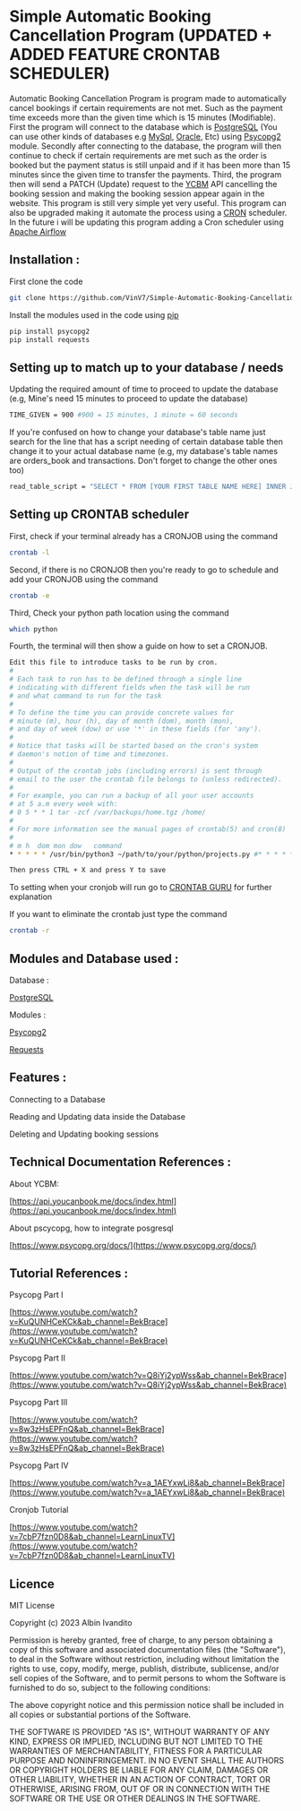 # Simple Automatic Booking Cancellation Program (UPDATED + ADDED FEATURE CRONTAB SCHEDULER) 

Automatic Booking Cancellation Program is program made to automatically cancel bookings if certain requirements are not met. Such as the payment time exceeds more than the given time which is 15 minutes (Modifiable). First the program will connect to the database which is [PostgreSQL](https://www.postgresql.org/) (You can use other kinds of databases e.g [MySql](https://www.mysql.com/), [Oracle](https://www.oracle.com/uk/), Etc) using [Psycopg2](https://pypi.org/project/psycopg2/) module. Secondly after connecting to the database, the program will then continue to check if certain requirements are met such as the order is booked but the payment status is still unpaid and if it has been more than 15 minutes since the given time to transfer the payments. Third, the program then will send a PATCH (Update) request to the [YCBM](https://youcanbook.me/) API cancelling the booking session and making the booking session appear again in the website. This program is still very simple yet very useful. This program can also be upgraded making it automate the process using a [CRON](https://en.wikipedia.org/wiki/Cron) scheduler. In the future i will be updating this program adding a Cron scheduler using [Apache Airflow](https://airflow.apache.org/) 

## Installation : 

First clone the code

```bash
git clone https://github.com/VinV7/Simple-Automatic-Booking-Cancellation-Program.git
```

Install the modules used in the code using [pip](https://pip.pypa.io/en/stable/)

```bash
pip install psycopg2
pip install requests
```
## Setting up to match up to your database / needs

Updating the required amount of time to proceed to update the database (e.g, Mine's need 15 minutes to proceed to update the database)

```bash
TIME_GIVEN = 900 #900 = 15 minutes, 1 minute = 60 seconds
```

If you're confused on how to change your database's table name just search for the line that has a script needing of certain database table then change it to your actual database name (e.g, my database's table names are orders_book and transactions. Don't forget to change the other ones too)

```bash
read_table_script = "SELECT * FROM [YOUR FIRST TABLE NAME HERE] INNER JOIN [YOUR SECOND TABLE NAME HERE] ON ([YOUR FIRST TABLE NAME HERE].book_code = [YOUR SECOND TABLE NAME HERE].book_code)"
```

## Setting up CRONTAB scheduler

First, check if your terminal already has a CRONJOB using the command

```bash
crontab -l
```

Second, if there is no CRONJOB then you're ready to go to schedule and add your CRONJOB using the command

```bash
crontab -e
```
Third, Check your python path location using the command

```bash
which python
```

Fourth, the terminal will then show a guide on how to set a CRONJOB. 

```bash
Edit this file to introduce tasks to be run by cron.
# 
# Each task to run has to be defined through a single line
# indicating with different fields when the task will be run
# and what command to run for the task
# 
# To define the time you can provide concrete values for
# minute (m), hour (h), day of month (dom), month (mon),
# and day of week (dow) or use '*' in these fields (for 'any').
# 
# Notice that tasks will be started based on the cron's system
# daemon's notion of time and timezones.
# 
# Output of the crontab jobs (including errors) is sent through
# email to the user the crontab file belongs to (unless redirected).
# 
# For example, you can run a backup of all your user accounts
# at 5 a.m every week with:
# 0 5 * * 1 tar -zcf /var/backups/home.tgz /home/
# 
# For more information see the manual pages of crontab(5) and cron(8)
# 
# m h  dom mon dow   command
* * * * * /usr/bin/python3 ~/path/to/your/python/projects.py #* * * * * means your script will run every minute

Then press CTRL + X and press Y to save
```

To setting when your cronjob will run go to [CRONTAB GURU](https://crontab.guru/) for further explanation

If you want to eliminate the crontab just type the command

```bash
crontab -r
```

## Modules and Database used : 

Database : 

[PostgreSQL](https://www.postgresql.org/)

Modules : 

[Psycopg2](https://pypi.org/project/psycopg2/)

[Requests](https://pypi.org/project/requests/)

## Features :

Connecting to a Database

Reading and Updating data inside the Database

Deleting and Updating booking sessions

## Technical Documentation References :

About YCBM:

[https://api.youcanbook.me/docs/index.html](https://api.youcanbook.me/docs/index.html)

About pscycopg, how to integrate posgresql 

[https://www.psycopg.org/docs/](https://www.psycopg.org/docs/)

## Tutorial References :

Psycopg Part I 

[https://www.youtube.com/watch?v=KuQUNHCeKCk&ab_channel=BekBrace](https://www.youtube.com/watch?v=KuQUNHCeKCk&ab_channel=BekBrace)

Psycopg Part II 

[https://www.youtube.com/watch?v=Q8iYj2ypWss&ab_channel=BekBrace](https://www.youtube.com/watch?v=Q8iYj2ypWss&ab_channel=BekBrace)

Psycopg Part III

[https://www.youtube.com/watch?v=8w3zHsEPFnQ&ab_channel=BekBrace](https://www.youtube.com/watch?v=8w3zHsEPFnQ&ab_channel=BekBrace)

Psycopg Part IV 

[https://www.youtube.com/watch?v=a_1AEYxwLi8&ab_channel=BekBrace](https://www.youtube.com/watch?v=a_1AEYxwLi8&ab_channel=BekBrace)

Cronjob Tutorial

[https://www.youtube.com/watch?v=7cbP7fzn0D8&ab_channel=LearnLinuxTV](https://www.youtube.com/watch?v=7cbP7fzn0D8&ab_channel=LearnLinuxTV)

## Licence

MIT License

Copyright (c) 2023 Albin Ivandito

Permission is hereby granted, free of charge, to any person obtaining a copy
of this software and associated documentation files (the "Software"), to deal
in the Software without restriction, including without limitation the rights
to use, copy, modify, merge, publish, distribute, sublicense, and/or sell
copies of the Software, and to permit persons to whom the Software is
furnished to do so, subject to the following conditions:

The above copyright notice and this permission notice shall be included in all
copies or substantial portions of the Software.

THE SOFTWARE IS PROVIDED "AS IS", WITHOUT WARRANTY OF ANY KIND, EXPRESS OR
IMPLIED, INCLUDING BUT NOT LIMITED TO THE WARRANTIES OF MERCHANTABILITY,
FITNESS FOR A PARTICULAR PURPOSE AND NONINFRINGEMENT. IN NO EVENT SHALL THE
AUTHORS OR COPYRIGHT HOLDERS BE LIABLE FOR ANY CLAIM, DAMAGES OR OTHER
LIABILITY, WHETHER IN AN ACTION OF CONTRACT, TORT OR OTHERWISE, ARISING FROM,
OUT OF OR IN CONNECTION WITH THE SOFTWARE OR THE USE OR OTHER DEALINGS IN THE
SOFTWARE.